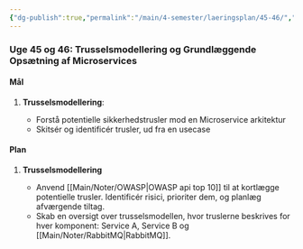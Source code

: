 ```yaml
---
{"dg-publish":true,"permalink":"/main/4-semester/laeringsplan/45-46/","created":"2024-10-31T11:25:48.310+01:00"}
---
```



### Uge 45 og 46: Trusselsmodellering og Grundlæggende Opsætning af Microservices

#### Mål

1. **Trusselsmodellering**:
    
    - Forstå potentielle sikkerhedstrusler mod en Microservice arkitektur
    - Skitsér og identificér trusler, ud fra en usecase

#### Plan

1. **Trusselsmodellering**
    
    - Anvend [[Main/Noter/OWASP\|OWASP api top 10]]  til at kortlægge potentielle trusler. Identificér risici, prioriter dem, og planlæg afværgende tiltag.
    - Skab en oversigt over trusselsmodellen, hvor truslerne beskrives for hver komponent: Service A, Service B og [[Main/Noter/RabbitMQ\|RabbitMQ]].

